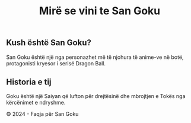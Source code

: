 <!DOCTYPE html>
<html lang="en">
<head>
    <meta charset="UTF-8">
    <meta name="viewport" content="width=device-width, initial-scale=1.0">
    <meta name="description" content="Një faqe e dedikuar për San Goku, heroi nga Dragon Ball.">
    <meta name="keywords" content="San Goku, Dragon Ball, anime, Goku">
    <meta name="author" content="Emri Yt">
    <title>San Goku - Heroi nga Dragon Ball</title>
</head>
<body>
    <header>
        <h1>Mirë se vini te San Goku</h1>
    </header>
    <main>
        <section>
            <h2>Kush është San Goku?</h2>
            <p>San Goku është një nga personazhet më të njohura të anime-ve në botë, protagonisti kryesor i serisë Dragon Ball.</p>
        </section>
        <section>
            <h2>Historia e tij</h2>
            <p>Goku është një Saiyan që lufton për drejtësinë dhe mbrojtjen e Tokës nga kërcënimet e ndryshme.</p>
        </section>
    </main>
    <footer>
        <p>&copy; 2024 - Faqja për San Goku</p>
    </footer>
</body>
</html>
